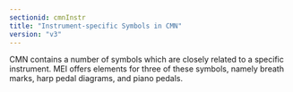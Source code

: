 ```yaml
---
sectionid: cmnInstr
title: "Instrument-specific Symbols in CMN"
version: "v3"
---
```




CMN contains a number of symbols which are closely related to a specific instrument.
MEI
offers elements for three of these symbols, namely breath marks, harp pedal diagrams,
and
piano pedals.






